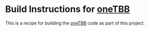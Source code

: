 # Build Instructions for [oneTBB](https://github.com/oneapi-src/oneTBB)

This is a recipe for building the
[oneTBB](https://github.com/oneapi-src/oneTBB) code as part of this project.
